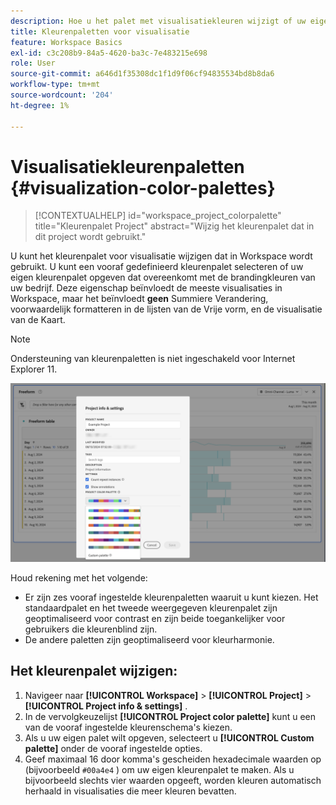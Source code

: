 ```yaml
---
description: Hoe u het palet met visualisatiekleuren wijzigt of uw eigen aangepaste kleurenpalet opgeeft.
title: Kleurenpaletten voor visualisatie
feature: Workspace Basics
exl-id: c3c208b9-84a5-4620-ba3c-7e483215e698
role: User
source-git-commit: a646d1f35308dc1f1d9f06cf94835534bd8b8da6
workflow-type: tm+mt
source-wordcount: '204'
ht-degree: 1%

---
```


# Visualisatiekleurenpaletten {#visualization-color-palettes}

<!-- markdownlint-disable MD034 -->

>[!CONTEXTUALHELP]
>id="workspace_project_colorpalette"
>title="Kleurenpalet Project"
>abstract="Wijzig het kleurenpalet dat in dit project wordt gebruikt."

<!-- markdownlint-enable MD034 -->


U kunt het kleurenpalet voor visualisatie wijzigen dat in Workspace wordt gebruikt. U kunt een vooraf gedefinieerd kleurenpalet selecteren of uw eigen kleurenpalet opgeven dat overeenkomt met de brandingkleuren van uw bedrijf. Deze eigenschap beïnvloedt de meeste visualisaties in Workspace, maar het beïnvloedt **geen** Summiere Verandering, voorwaardelijk formatteren in de lijsten van de Vrije vorm, en de visualisatie van de Kaart.

>[!NOTE]
>
>Ondersteuning van kleurenpaletten is niet ingeschakeld voor Internet Explorer 11.

![&#x200B; het venster van Info &amp; van Montages van het Project.](assets/color-palettes.png)

Houd rekening met het volgende:

* Er zijn zes vooraf ingestelde kleurenpaletten waaruit u kunt kiezen. Het standaardpalet en het tweede weergegeven kleurenpalet zijn geoptimaliseerd voor contrast en zijn beide toegankelijker voor gebruikers die kleurenblind zijn.
* De andere paletten zijn geoptimaliseerd voor kleurharmonie.

## Het kleurenpalet wijzigen:

1. Navigeer naar **[!UICONTROL Workspace]** > **[!UICONTROL Project]** > **[!UICONTROL Project info & settings]** .
1. In de vervolgkeuzelijst **[!UICONTROL Project color palette]** kunt u een van de vooraf ingestelde kleurenschema&#39;s kiezen.
1. Als u uw eigen palet wilt opgeven, selecteert u **[!UICONTROL Custom palette]** onder de vooraf ingestelde opties.
1. Geef maximaal 16 door komma&#39;s gescheiden hexadecimale waarden op (bijvoorbeeld `#00a4e4` ) om uw eigen kleurenpalet te maken. Als u bijvoorbeeld slechts vier waarden opgeeft, worden kleuren automatisch herhaald in visualisaties die meer kleuren bevatten.
